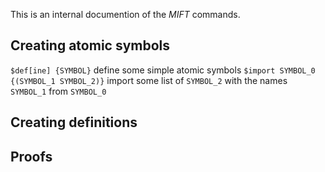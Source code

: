 This is an internal documention of the _MIFT_ commands.

## Creating atomic symbols

`$def[ine] {SYMBOL}` define some simple atomic symbols
`$import SYMBOL_0 {(SYMBOL_1 SYMBOL_2)}` import some list of `SYMBOL_2` with the names `SYMBOL_1` from `SYMBOL_0`

## Creating definitions

## Proofs
